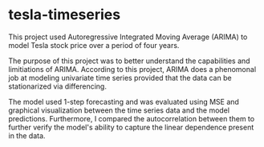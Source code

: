 # tesla-timeseries
This project used Autoregressive Integrated Moving Average (ARIMA) to model Tesla stock price over a period of four years.

The purpose of this project was to better understand the capabilities and limitiations of ARIMA. According to this project, ARIMA does a phenomonal job at modeling univariate time series provided that the data can be stationarized via differencing. 

The model used 1-step forecasting and was evaluated using MSE and graphical visualization between the time series data and the model predictions. Furthermore, I compared the autocorrelation between them to further verify the model's ability to capture the linear dependence present in the data. 
